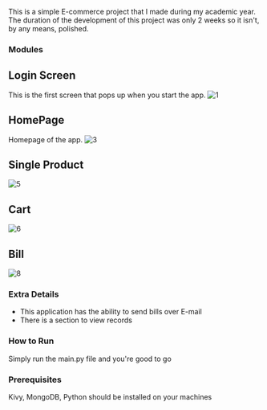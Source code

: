 This is a simple E-commerce project that I made during my academic year.
The duration of the development of this project was only 2 weeks so it isn't, by any means, polished.

### Modules
## Login Screen
This is the first screen that pops up when you start the app.
![1](https://github.com/user-attachments/assets/72ea80d6-d999-4edc-885f-8e2eb9a7e59d)

## HomePage
Homepage of the app.
![3](https://github.com/user-attachments/assets/9696a4bc-de92-43f4-b634-418e377e4967)

## Single Product
![5](https://github.com/user-attachments/assets/fd4a4e6c-9368-4dad-b766-ee9f6cdeb25d)

## Cart
![6](https://github.com/user-attachments/assets/f77f1cec-3892-4a27-8884-350b9db157fd)

## Bill
![8](https://github.com/user-attachments/assets/910ec9a8-26b4-4d91-ab7e-6e49bbbfbb7b)

### Extra Details
- This application has the ability to send bills over E-mail
- There is a section to view records

### How to Run
Simply run the main.py file and you're good to go

### Prerequisites
Kivy, MongoDB, Python should be installed on your machines
